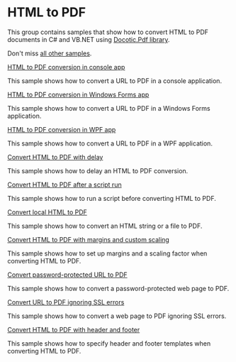 # HTML to PDF 
This group contains samples that show how to convert HTML to PDF documents in C# and VB.NET using [Docotic.Pdf library](https://bitmiracle.com/pdf-library).

Don't miss [all other samples](/Samples).

[HTML to PDF conversion in console app](/Samples/HtmlToPdf/HtmlToPdfConsole)

This sample shows how to convert a URL to PDF in a console application.

[HTML to PDF conversion in Windows Forms app](/Samples/HtmlToPdf/HtmlToPdfWindowsForms)

This sample shows how to convert a URL to PDF in a Windows Forms application.

[HTML to PDF conversion in WPF app](/Samples/HtmlToPdf/HtmlToPdfWpf)

This sample shows how to convert a URL to PDF in a WPF application.

[Convert HTML to PDF with delay](/Samples/HtmlToPdf/ConvertWithDelay)

This sample shows how to delay an HTML to PDF conversion.

[Convert HTML to PDF after a script run](/Samples/HtmlToPdf/ConvertAfterScriptRun)

This sample shows how to run a script before converting HTML to PDF.

[Convert local HTML to PDF](/Samples/HtmlToPdf/ConvertLocalHtml)

This sample shows how to convert an HTML string or a file to PDF.

[Convert HTML to PDF with margins and custom scaling](/Samples/HtmlToPdf/ConvertWithMarginsAndScale)

This sample shows how to set up margins and a scaling factor when converting HTML to PDF.

[Convert password-protected URL to PDF](/Samples/HtmlToPdf/ConvertPasswordProtected)

This sample shows how to convert a password-protected web page to PDF.

[Convert URL to PDF ignoring SSL errors](/Samples/HtmlToPdf/ConvertIgnoringSslErrors)

This sample shows how to convert a web page to PDF ignoring SSL errors.

[Convert HTML to PDF with header and footer](/Samples/HtmlToPdf/ConvertWithHeaderAndFooter)

This sample shows how to specify header and footer templates when converting HTML to PDF.